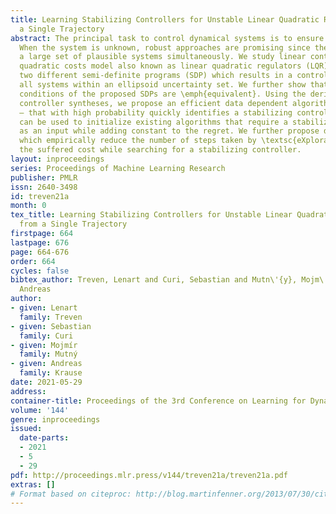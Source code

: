 ```yaml
---
title: Learning Stabilizing Controllers for Unstable Linear Quadratic Regulators from
  a Single Trajectory
abstract: The principal task to control dynamical systems is to ensure their stability.
  When the system is unknown, robust approaches are promising since they aim to stabilize
  a large set of plausible systems simultaneously. We study linear controllers under
  quadratic costs model also known as linear quadratic regulators (LQR). We present
  two different semi-definite programs (SDP) which results in a controller that stabilizes
  all systems within an ellipsoid uncertainty set. We further show that the feasibility
  conditions of the proposed SDPs are \emph{equivalent}. Using the derived robust
  controller syntheses, we propose an efficient data dependent algorithm – \textsc{eXploration}
  – that with high probability quickly identifies a stabilizing controller. Our approach
  can be used to initialize existing algorithms that require a stabilizing controller
  as an input while adding constant to the regret. We further propose different heuristics
  which empirically reduce the number of steps taken by \textsc{eXploration} and reduce
  the suffered cost while searching for a stabilizing controller.
layout: inproceedings
series: Proceedings of Machine Learning Research
publisher: PMLR
issn: 2640-3498
id: treven21a
month: 0
tex_title: Learning Stabilizing Controllers for Unstable Linear Quadratic Regulators
  from a Single Trajectory
firstpage: 664
lastpage: 676
page: 664-676
order: 664
cycles: false
bibtex_author: Treven, Lenart and Curi, Sebastian and Mutn\'{y}, Mojm\'{i}r and Krause,
  Andreas
author:
- given: Lenart
  family: Treven
- given: Sebastian
  family: Curi
- given: Mojmír
  family: Mutný
- given: Andreas
  family: Krause
date: 2021-05-29
address:
container-title: Proceedings of the 3rd Conference on Learning for Dynamics and Control
volume: '144'
genre: inproceedings
issued:
  date-parts:
  - 2021
  - 5
  - 29
pdf: http://proceedings.mlr.press/v144/treven21a/treven21a.pdf
extras: []
# Format based on citeproc: http://blog.martinfenner.org/2013/07/30/citeproc-yaml-for-bibliographies/
---
```


